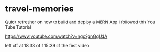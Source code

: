 # travel-memories
Quick refresher on how to build and deploy a MERN App
I followed this You Tube Tutorial 

https://www.youtube.com/watch?v=ngc9gnGgUdA

left off at 18:33 of 1:15:39 of the first video